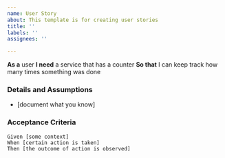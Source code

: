 ```yaml
---
name: User Story
about: This template is for creating user stories
title: ''
labels: ''
assignees: ''

---
```


**As a** user
 **I need** a service that has a counter
 **So that** I can keep track how many times something was done
   
 ### Details and Assumptions
 * [document what you know]
   
 ### Acceptance Criteria  
   
 ```gherkin
 Given [some context]
 When [certain action is taken]
 Then [the outcome of action is observed]
